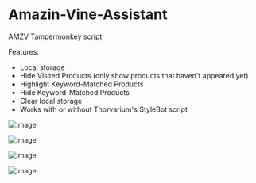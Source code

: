 # Amazin-Vine-Assistant
AMZV Tampermonkey script

Features:
 * Local storage
 * Hide Visited Products (only show products that haven't appeared yet)
 * Highlight Keyword-Matched Products
 * Hide Keyword-Matched Products
 * Clear local storage
 * Works with or without Thorvarium's StyleBot script

![image](https://github.com/qwickset/Amazin-Vine-Assistant/assets/30697892/0a88b8b9-eb75-484b-af2e-48f6a7199c52)

![image](https://github.com/qwickset/Amazin-Vine-Assistant/assets/30697892/1b389471-38fa-4415-94c5-a43e5e403b5f)

![image](https://github.com/qwickset/Amazin-Vine-Assistant/assets/30697892/70ec4824-6b9c-43be-a5ce-b446f213575a)

![image](https://github.com/qwickset/Amazin-Vine-Assistant/assets/30697892/973d14e7-9434-4a18-8724-a74a4e0d6a98)

